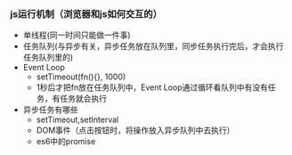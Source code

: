 ### js运行机制（浏览器和js如何交互的）
+ 单线程(同一时间只能做一件事)
+ 任务队列(与异步有关，异步任务放在队列里，同步任务执行完后，才会执行任务队列里的)
+ Event Loop
    * setTimeout(fn(){}, 1000)
    * 1秒后才把fn放在任务队列中，Event Loop通过循环看队列中有没有任务，有任务就会执行
+ 异步任务有哪些
    * setTimeout,setInterval
    * DOM事件（点击按钮时，将操作放入异步队列中去执行）
    * es6中的promise